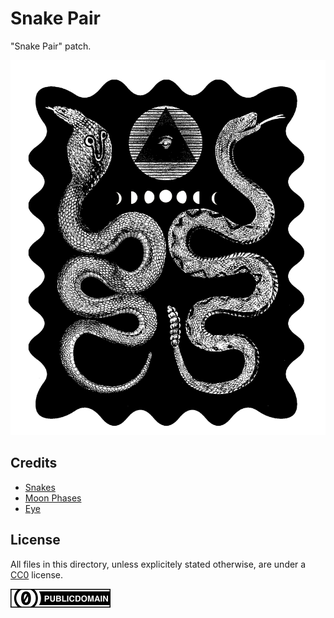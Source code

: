 Snake Pair
===

"Snake Pair" patch.

![snake pair image](png/snake-pair-border.png)

Credits
---

* [Snakes](https://www.biodiversitylibrary.org/item/133381#page/72/mode/1up)
* [Moon Phases](https://commons.wikimedia.org/wiki/File:Moon_Phases.svg)
* [Eye](https://archive.org/details/regvlaemblematic01bene/page/n83)

License
---

All files in this directory, unless explicitely stated otherwise,
are under a [CC0](https://creativecommons.org/share-your-work/public-domain/cc0/) license.

![cc0](/img/cc/thin/cc-zero.svg)
